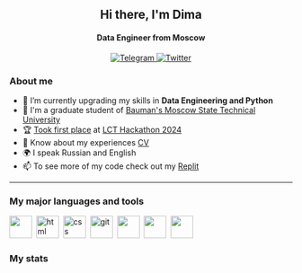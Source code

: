 <div id="header" align="center">
    <h2>Hi there, I'm  Dima </h2>
    <h4>Data Engineer from Moscow</h4>
</div>

<div id="socials" align="center">
  <a href="https://t.me/nupellot">
    <img src="https://img.shields.io/badge/Telegram-blue?style=for-the-badge&logo=telegram&logoColor=white" alt="Telegram"/>
  </a>
  <a href="mailto:nupellot@gmail.com">
    <img src="https://img.shields.io/badge/Gmail-red?style=for-the-badge&logo=Gmail&logoColor=white" alt="Twitter"/>
  </a>
</div>

### About me
- 🌱 I’m currently upgrading my skills in **Data Engineering and Python**
- 📝 I'm a graduate student of [Bauman's Moscow State Technical University](https://bmstu.ru/)
- 🏆 [Took first place](https://bmstu.ru/news/baumancy-prizyory-khakatona-lidery-cifrovoi-transformacii) at [LCT Hackathon 2024](https://i.moscow/lct)
- 📄 Know about my experiences [CV](https://hh.ru/resume/53bf7788ff0c4cb44c0039ed1f7535724c7543)
- 🌍 I speak Russian and English
- 📫 To see more of my code check out my [Replit](https://replit.com/@nupellot)
---

### My major languages and tools

<img src="https://cdn.jsdelivr.net/gh/devicons/devicon/icons/python/python-original.svg" width="40" height="40" />&nbsp;
<img src="https://cdn.jsdelivr.net/gh/devicons/devicon/icons/html5/html5-original.svg" title="html" width="40" height="40"/>&nbsp;
<img src="https://cdn.jsdelivr.net/gh/devicons/devicon/icons/css3/css3-original.svg" title="css" width="40" height="40"/>&nbsp;
<img src="https://cdn.jsdelivr.net/gh/devicons/devicon/icons/git/git-plain.svg" title="git" width="40" height="40"/>&nbsp;
<img src="https://cdn.jsdelivr.net/gh/devicons/devicon/icons/cplusplus/cplusplus-original.svg" width="40" height="40" />&nbsp;
<img src="https://cdn.jsdelivr.net/gh/devicons/devicon/icons/docker/docker-original-wordmark.svg" width="40" height="40" />&nbsp;
<img src="https://cdn.jsdelivr.net/gh/devicons/devicon/icons/linux/linux-original.svg" width="40" height="40" />


### My stats

<div id="stat" align="center">
    <img src="http://github-profile-summary-cards.vercel.app/api/cards/profile-details?username=nupellot&theme=github_dark" alt=""/>
    <img src="http://github-profile-summary-cards.vercel.app/api/cards/repos-per-language?username=nupellot&theme=github_dark" alt=""/>
     <img src="https://github-profile-summary-cards.vercel.app/api/cards/stats?username=nupellot&theme=github_dark" alt=""/>
</div>
